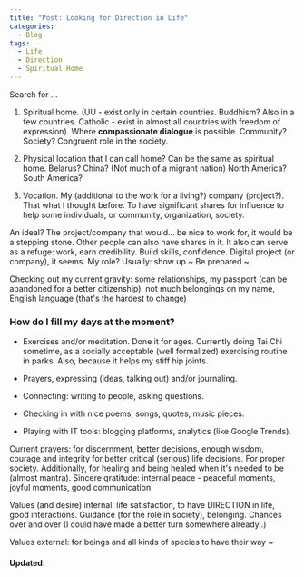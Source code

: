 ```yaml
---
title: "Post: Looking for Direction in Life"
categories:
  - Blog 
tags:
  - Life
  - Direction
  - Spiritual Home 
---
```

Search for ... 
1. Spiritual home. 
(UU - exist only in certain countries. Buddhism? Also in a few countries. Catholic - exist in almost all countries with freedom of expression).  Where **compassionate dialogue** is possible. 
Community? Society? Congruent role in the society. 

2. Physical location that I can call home? Can be the same as spiritual home. 
Belarus? China? (Not much of a migrant nation) North America? South America? 

3. Vocation. 
My (additional to the work for a living?) company (project?). That what I thought before. To have significant shares for influence to help some individuals, or community, organization, society. 

An ideal? The project/company that would... be nice to work for, it would be a stepping stone. Other people can also have shares in it. It also can serve as a refuge: work, earn credibility. Build skills, confidence. 
Digital project (or company), it seems. 
My role? Usually: show up ~ Be prepared ~ 

Checking out my current gravity: some relationships, my passport (can be abandoned for a better citizenship), not much belongings on my name, English language (that's the hardest to change)

### How do I fill my days at the moment? 
- Exercises and/or meditation. Done it for ages. Currently doing Tai Chi sometime, as a socially acceptable (well formalized) exercising routine in parks. Also, because it helps my stiff hip joints. 
- Prayers, expressing (ideas, talking out) and/or journaling. 
- Connecting: writing to people, asking questions. 

- Checking in with nice poems, songs, quotes, music pieces. 
- Playing with IT tools: blogging platforms, analytics (like Google Trends). 

Current prayers: for discernment, better decisions, enough wisdom, courage and integrity for better critical (serious) life decisions. 
For proper society. Additionally, for healing and being healed when it's needed to be (almost mantra). 
Sincere gratitude: internal peace - peaceful moments, joyful moments, good communication.

Values (and desire) internal: life satisfaction, to have DIRECTION in life, good interactions. Guidance (for the role in society), belonging. Chances over and over (I could have made a better turn somewhere already..)

Values external: for beings and all kinds of species to have their way ~
 
#### Updated: 